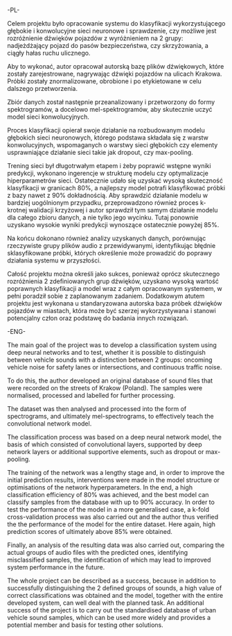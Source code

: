 -PL-

Celem projektu było opracowanie systemu do klasyfikacji wykorzystującego głębokie i konwolucyjne sieci neuronowe i sprawdzenie, czy możliwe jest rozróżnienie dźwięków pojazdów z wyróżnieniem na 2 grupy:
nadjeżdżający pojazd do pasów bezpieczeństwa, czy skrzyżowania, a ciągły hałas ruchu ulicznego.

Aby to wykonać, autor opracował autorską bazę plików dźwiękowych, które zostały zarejestrowane, nagrywając dźwięki pojazdów na ulicach Krakowa. Próbki zostały znormalizowane, obrobione i po etykietowane w celu dalszego przetworzenia.

Zbiór danych został następnie przeanalizowany i przetworzony do formy spektrogramów, a docelowo mel-spektrogramów, aby skutecznie uczyć model sieci konwolucyjnych.

Proces klasyfikacji opierał swoje działanie na rozbudowanym modelu głębokich sieci neuronowych, którego podstawa składała się z warstw konwolucyjnych, wspomaganych o warstwy sieci głębokich czy elementy usprawniające działanie sieci takie jak dropout, czy max-pooling.

Trening sieci był długotrwałym etapem i żeby poprawić wstępne wyniki predykcji, wykonano ingerencje w  strukturę modelu czy optymalizacje hiperparametrów sieci. Ostatecznie udało się uzyskać wysoką skuteczność klasyfikacji w granicach 80%, 
a najlepszy model potrafi klasyfikować próbki z bazy nawet z 90% dokładnością. Aby sprawdzić działanie modelu w bardziej uogólnionym przypadku, przeprowadzono również proces k-krotnej walidacji krzyżowej i autor sprawdził tym samym
działanie modelu dla całego zbioru danych, a nie tylko jego wycinku. Tutaj ponownie uzyskano wysokie wyniki predykcji wynoszące ostatecznie powyżej 85%.

Na końcu dokonano również analizy uzyskanych danych, porównując rzeczywiste grupy plików audio z przewidywanymi, identyfikując błędnie sklasyfikowane próbki, których określenie może prowadzić do poprawy działania systemu w przyszłości.

Całość projektu można określi jako sukces, ponieważ oprócz skutecznego rozróżnienia 2 zdefiniowanych grup dźwięków, uzyskano wysoką wartość poprawnych klasyfikacji a model wraz z całym opracowanym systemem, w pełni poradził sobie z zaplanowanym zadaniem.
Dodatkowym atutem projektu jest wykonana u standaryzowana autorska baza próbek dźwięków pojazdów w miastach, która może być szerzej wykorzystywana i stanowi potencjalny człon oraz podstawę do badania innych rozwiązań.

-ENG-

The main goal of the project was to develop a classification system using deep neural networks and to test, whether it is possible to distinguish between vehicle sounds with a distinction between 2 groups: 
oncoming vehicle noise for safety lanes or intersections, and continuous traffic noise.

To do this, the author developed an original database of sound files that were recorded on the streets of Krakow (Poland). The samples were normalised, processed and labelled for further processing.

The dataset was then analysed and processed into the form of spectrograms, and ultimately mel-spectrograms, to effectively teach the convolutional network model.

The classification process was based on a deep neural network model, the basis of which consisted of convolutional layers, supported by deep network layers or additional supportive elements, such as dropout or max-pooling.

The training of the network was a lengthy stage and, in order to improve the initial prediction results, interventions were made in the model structure or optimisations of the network hyperparameters. In the end, a high classification efficiency of 80% was achieved, 
and the best model can classify samples from the database with up to 90% accuracy. In order to test the performance of the model in a more generalised case, a k-fold cross-validation process was also carried out and the author thus verified the
the performance of the model for the entire dataset. Here again, high prediction scores of ultimately above 85% were obtained.

Finally, an analysis of the resulting data was also carried out, comparing the actual groups of audio files with the predicted ones, identifying misclassified samples, the identification of which may lead to improved system performance in the future.

The whole project can be described as a success, because in addition to successfully distinguishing the 2 defined groups of sounds, a high value of correct classifications was obtained and the model, together with the entire developed system,
can well deal with the planned task. An additional success of the project is to carry out the standardised database of urban vehicle sound samples, which can be used more widely and provides a potential member and basis for testing other solutions.
